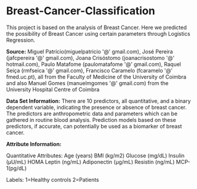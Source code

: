 # Breast-Cancer-Classification
This project is based on the analysis of Breast Cancer. Here we predicted the possibility of Breast Cancer using certain parameters through Logistics Regression.  

<b>Source:</b>
Miguel Patrício(miguelpatricio '@' gmail.com), José Pereira (jafcpereira '@' gmail.com), Joana Crisóstomo (joanacrisostomo '@' hotmail.com), Paulo Matafome (paulomatafome '@' gmail.com), Raquel Seiça (rmfseica '@' gmail.com), Francisco Caramelo (fcaramelo '@' fmed.uc.pt), all from the Faculty of Medicine of the University of Coimbra and also Manuel Gomes (manuelmgomes '@' gmail.com) from the University Hospital Centre of Coimbra


<b>Data Set Information:</b>
There are 10 predictors, all quantitative, and a binary dependent variable, indicating the presence or absence of breast cancer. 
The predictors are anthropometric data and parameters which can be gathered in routine blood analysis. 
Prediction models based on these predictors, if accurate, can potentially be used as a biomarker of breast cancer.


<b>Attribute Information:</b>

Quantitative Attributes: 
Age (years) 
BMI (kg/m2) 
Glucose (mg/dL) 
Insulin (µU/mL) 
HOMA 
Leptin (ng/mL) 
Adiponectin (µg/mL) 
Resistin (ng/mL) 
MCP-1(pg/dL) 

Labels: 
1=Healthy controls 
2=Patients

